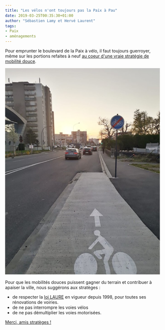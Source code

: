 ```yaml
---
title: "Les vélos n'ont toujours pas la Paix à Pau"
date: 2019-03-25T00:35:30+01:00
author: "Sébastien Lamy et Hervé Laurent"
tags:
- Paix
- aménagements
---
```


Pour emprunter le boulevard de la Paix à vélo, il faut toujours guerroyer, même
sur les portions refaites à neuf [au coeur d'une vraie stratégie de mobilité douce][douce].

![](paix.jpg)

Pour que les mobilités douces puissent gagner du terrain et contribuer à apaiser
la ville, nous suggérons aux stratèges :
 
* de respecter la [loi LAURE][laure] en vigueur depuis 1998, pour toutes ses rénovations de voiries.
* de ne pas interrompre les voies vélos
* de ne pas démultiplier les voies motorisées.


[Merci, amis stratèges !](/blog/2019/alsace-lorraine-la-debacle-velo/#quelle-strat%C3%A9gie)

[douce]: https://www.pau.fr/article/le-velo-au-coeur-d-une-vraie-strategie-de-mobilites-douces
[laure]: https://www.legifrance.gouv.fr/affichCodeArticle.do?cidTexte=LEGITEXT000006074220&idArticle=LEGIARTI000006833430&dateTexte=20090518
